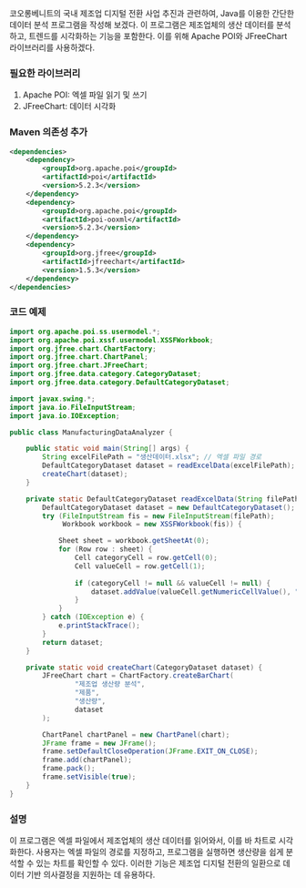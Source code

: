 코오롱베니트의 국내 제조업 디지털 전환 사업 추진과 관련하여, Java를 이용한 간단한 데이터 분석 프로그램을 작성해 보겠다. 이 프로그램은 제조업체의 생산 데이터를 분석하고, 트렌드를 시각화하는 기능을 포함한다. 이를 위해 Apache POI와 JFreeChart 라이브러리를 사용하겠다.

### 필요한 라이브러리
1. Apache POI: 엑셀 파일 읽기 및 쓰기
2. JFreeChart: 데이터 시각화

### Maven 의존성 추가
```xml
<dependencies>
    <dependency>
        <groupId>org.apache.poi</groupId>
        <artifactId>poi</artifactId>
        <version>5.2.3</version>
    </dependency>
    <dependency>
        <groupId>org.apache.poi</groupId>
        <artifactId>poi-ooxml</artifactId>
        <version>5.2.3</version>
    </dependency>
    <dependency>
        <groupId>org.jfree</groupId>
        <artifactId>jfreechart</artifactId>
        <version>1.5.3</version>
    </dependency>
</dependencies>
```

### 코드 예제
```java
import org.apache.poi.ss.usermodel.*;
import org.apache.poi.xssf.usermodel.XSSFWorkbook;
import org.jfree.chart.ChartFactory;
import org.jfree.chart.ChartPanel;
import org.jfree.chart.JFreeChart;
import org.jfree.data.category.CategoryDataset;
import org.jfree.data.category.DefaultCategoryDataset;

import javax.swing.*;
import java.io.FileInputStream;
import java.io.IOException;

public class ManufacturingDataAnalyzer {

    public static void main(String[] args) {
        String excelFilePath = "생산데이터.xlsx"; // 엑셀 파일 경로
        DefaultCategoryDataset dataset = readExcelData(excelFilePath);
        createChart(dataset);
    }

    private static DefaultCategoryDataset readExcelData(String filePath) {
        DefaultCategoryDataset dataset = new DefaultCategoryDataset();
        try (FileInputStream fis = new FileInputStream(filePath);
             Workbook workbook = new XSSFWorkbook(fis)) {

            Sheet sheet = workbook.getSheetAt(0);
            for (Row row : sheet) {
                Cell categoryCell = row.getCell(0);
                Cell valueCell = row.getCell(1);
                
                if (categoryCell != null && valueCell != null) {
                    dataset.addValue(valueCell.getNumericCellValue(), "생산량", categoryCell.getStringCellValue());
                }
            }
        } catch (IOException e) {
            e.printStackTrace();
        }
        return dataset;
    }

    private static void createChart(CategoryDataset dataset) {
        JFreeChart chart = ChartFactory.createBarChart(
                "제조업 생산량 분석",
                "제품",
                "생산량",
                dataset
        );

        ChartPanel chartPanel = new ChartPanel(chart);
        JFrame frame = new JFrame();
        frame.setDefaultCloseOperation(JFrame.EXIT_ON_CLOSE);
        frame.add(chartPanel);
        frame.pack();
        frame.setVisible(true);
    }
}
```

### 설명
이 프로그램은 엑셀 파일에서 제조업체의 생산 데이터를 읽어와서, 이를 바 차트로 시각화한다. 사용자는 엑셀 파일의 경로를 지정하고, 프로그램을 실행하면 생산량을 쉽게 분석할 수 있는 차트를 확인할 수 있다. 이러한 기능은 제조업 디지털 전환의 일환으로 데이터 기반 의사결정을 지원하는 데 유용하다.